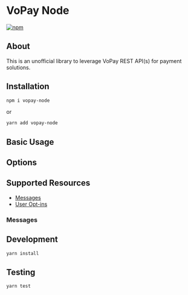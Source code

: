 # VoPay Node

[![npm](https://img.shields.io/npm/v/vopay-node.svg?maxAge=2592000?style=flat-square)](https://www.npmjs.com/package/vopay-node)

## About

This is an unofficial library to leverage VoPay REST API(s) for payment solutions.

## Installation

```bash
npm i vopay-node
```
or
```bash
yarn add vopay-node
```

## Basic Usage


## Options

## Supported Resources

- [Messages](#messages)
- [User Opt-ins](#user-opt-ins)

### Messages

## Development

```bash
yarn install
```

## Testing

```bash
yarn test
```
